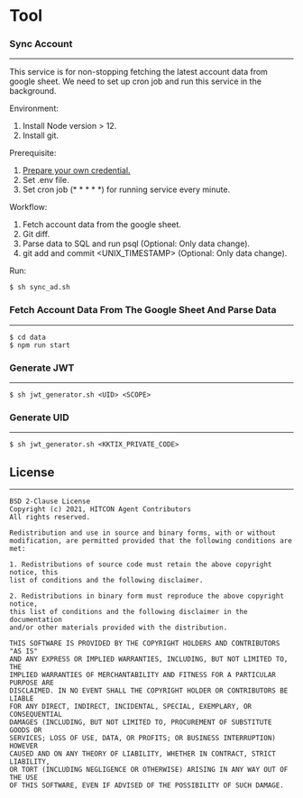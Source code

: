 # Tool
### Sync Account
---
This service is for non-stopping fetching the latest account data from google sheet. We need to set up cron job and run this service in the background.

Environment:
1. Install Node version > 12.
2. Install git.

Prerequisite:
1. [Prepare your own credential.](https://robocorp.com/docs/development-guide/google-sheets/interacting-with-google-sheets)
2. Set .env file.
3. Set cron job (* * * * *) for running service every minute.

Workflow:
1. Fetch account data from the google sheet.
2. Git diff.
3. Parse data to SQL and run psql (Optional: Only data change).
4. git add and commit <UNIX_TIMESTAMP> (Optional: Only data change).

Run:
```
$ sh sync_ad.sh
```

### Fetch Account Data From The Google Sheet And Parse Data
---
```
$ cd data
$ npm run start
```

### Generate JWT
---
```
$ sh jwt_generator.sh <UID> <SCOPE>
```

### Generate UID
---
```
$ sh jwt_generator.sh <KKTIX_PRIVATE_CODE>
```

## License
---
```
BSD 2-Clause License
Copyright (c) 2021, HITCON Agent Contributors
All rights reserved.

Redistribution and use in source and binary forms, with or without
modification, are permitted provided that the following conditions are met:

1. Redistributions of source code must retain the above copyright notice, this
list of conditions and the following disclaimer.

2. Redistributions in binary form must reproduce the above copyright notice,
this list of conditions and the following disclaimer in the documentation
and/or other materials provided with the distribution.

THIS SOFTWARE IS PROVIDED BY THE COPYRIGHT HOLDERS AND CONTRIBUTORS "AS IS"
AND ANY EXPRESS OR IMPLIED WARRANTIES, INCLUDING, BUT NOT LIMITED TO, THE
IMPLIED WARRANTIES OF MERCHANTABILITY AND FITNESS FOR A PARTICULAR PURPOSE ARE
DISCLAIMED. IN NO EVENT SHALL THE COPYRIGHT HOLDER OR CONTRIBUTORS BE LIABLE
FOR ANY DIRECT, INDIRECT, INCIDENTAL, SPECIAL, EXEMPLARY, OR CONSEQUENTIAL
DAMAGES (INCLUDING, BUT NOT LIMITED TO, PROCUREMENT OF SUBSTITUTE GOODS OR
SERVICES; LOSS OF USE, DATA, OR PROFITS; OR BUSINESS INTERRUPTION) HOWEVER
CAUSED AND ON ANY THEORY OF LIABILITY, WHETHER IN CONTRACT, STRICT LIABILITY,
OR TORT (INCLUDING NEGLIGENCE OR OTHERWISE) ARISING IN ANY WAY OUT OF THE USE
OF THIS SOFTWARE, EVEN IF ADVISED OF THE POSSIBILITY OF SUCH DAMAGE.
```
